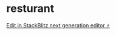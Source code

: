 # resturant

[Edit in StackBlitz next generation editor ⚡️](https://stackblitz.com/~/github.com/bobyyyy000000-hue/resturant)